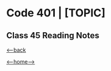 # Code 401 | [TOPIC]

## Class 45 Reading Notes



[<--back](401week9.md)

[<--home-->](../../README.md)
